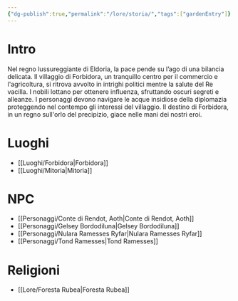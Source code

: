 ```yaml
---
{"dg-publish":true,"permalink":"/lore/storia/","tags":["gardenEntry"]}
---
```


# Intro
Nel regno lussureggiante di Eldoria, la pace pende su l’ago di una bilancia delicata. Il villaggio di Forbidora, un tranquillo centro per il commercio e l'agricoltura, si ritrova avvolto in intrighi politici mentre la salute del Re vacilla. I nobili lottano per ottenere influenza, sfruttando oscuri segreti e alleanze. I personaggi devono navigare le acque insidiose della diplomazia proteggendo nel contempo gli interessi del villaggio. Il destino di Forbidora, in un regno sull'orlo del precipizio, giace nelle mani dei nostri eroi.

# Luoghi
* [[Luoghi/Forbidora\|Forbidora]]
* [[Luoghi/Mitoria\|Mitoria]]

# NPC
* [[Personaggi/Conte di Rendot, Aoth\|Conte di Rendot, Aoth]]
* [[Personaggi/Gelsey Bordodiluna\|Gelsey Bordodiluna]]
* [[Personaggi/Nulara Ramesses Ryfar\|Nulara Ramesses Ryfar]]
* [[Personaggi/Tond Ramesses\|Tond Ramesses]]
# Religioni
* [[Lore/Foresta Rubea\|Foresta Rubea]]
